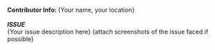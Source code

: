 <b>Contributor Info: </b>{Your name, your location}
<br>
<br>
<b><i>ISSUE</i></b>
<br>
{Your issue description here}
{attach screenshots of the issue faced if possible}
